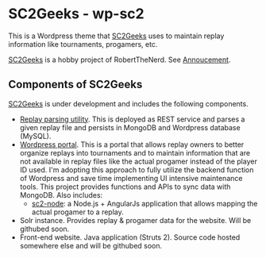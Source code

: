 # SC2Geeks - wp-sc2

This is a Wordpress theme that [SC2Geeks](http://www.sc2geeks.com) uses to maintain replay information like tournaments, progamers, etc.

[SC2Geeks](http://www.sc2geeks.com) is a hobby project of RobertTheNerd. See [Annoucement](http://www.teamliquid.net/forum/starcraft-2/470736-sc2geekscom-yet-another-starcraft-ii-replay-site).

## Components of SC2Geeks
[SC2Geeks](http://www.sc2geeks.com) is under development and includes the following components.
* [Replay parsing utility](https://github.com/RobertTheNerd/sc2-python). This is deployed as REST service and parses a given replay file and persists in MongoDB and Wordpress database (MySQL).
* [Wordpress portal](https://github.com/RobertTheNerd/wp-sc2). This is a portal that allows replay owners to better organize replays into tournaments and to maintain information that are not available in replay files like the actual progamer instead of the player ID used. I'm adopting this approach to fully utilize the backend function of Wordpress and save time implementing UI intensive maintenance tools. This project provides functions and APIs to sync data with MongoDB. Also includes:
  * [sc2-node](https://github.com/RobertTheNerd/sc2-node): a Node.js + AngularJs application that allows mapping the actual progamer to a replay. 
* Solr instance. Provides replay & progamer data for the website. Will be githubed soon.
* Front-end website. Java application (Struts 2). Source code hosted somewhere else and will be githubed soon.
